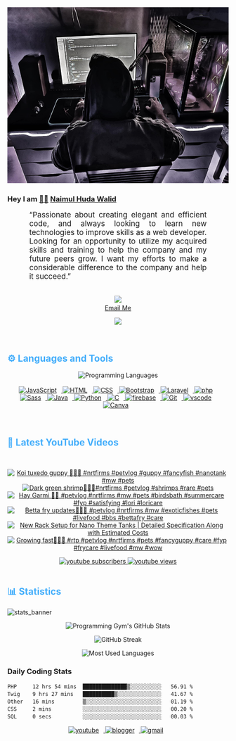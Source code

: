 <!-- ![github_cover_banner](https://www.digitalsolutionservices.com/img/services/web%20development.gif)-->

<div align="center" style="display:block;">
    <img height="400px" width="100%" alt="github cover banner" src="https://raw.githubusercontent.com/NaimulHudaWalid/NaimulHudaWalid/main/272276268_3114779035434264_920860974401480824_n.jpg"/> 
</div>

### Hey I am [👨🏻‍][facebook] [Naimul Huda Walid][youtube]



<p align:"center" style="text-align: justify; margin: 0 50px; font-size: 17px;" >
   “Passionate about creating elegant and efficient code, and always looking to learn new technologies to improve skills as a web developer. Looking for an opportunity to utilize my acquired skills and training to help the company and my future peers grow. I want my efforts to make a considerable difference to the company and help it succeed.”
<br>
<br>
<div align="center">

![](https://visitor-badge.glitch.me/badge?page_id=NaimulHudaWalid)
    <br />
[Email Me](mailto:dev.naimulhuda@gmail.com)
</div>
</p>
<!-- Typing SVG by DenverCoder1 - https://github.com/DenverCoder1/readme-typing-svg -->
<p align="center">
<!--   <a href="https://github.com/DenverCoder1/readme-typing-svg"> -->
    <img src="https://readme-typing-svg.herokuapp.com?color=E22FE4&width=380&height=45&lines=Open-Source+Enthusiast;Learning+In+Public;Empowering+Others;Nice+To+Meet+You+...&center=true"></a>

</p>
<br>
<!-- Languages and Tools -->

<h2 style="color: #44AEFB">⚙️ Languages and Tools</h2>
<div align="center" style="display:block;">
    <img width="100px" alt="Programming Languages" src="https://user-images.githubusercontent.com/78341798/194531121-47b0119a-ce00-439d-b586-125f86acb098.png"/> 
</div>
<br>   
<!-- Icons Resources -->
<!-- https://devicon.dev/ -->
<!-- https://cdn.jsdelivr.net/npm/simple-icons@v3/icons/ -->
<div align="center">
  <a href="https://developer.mozilla.org/en-US/docs/Web/JavaScript" target="_blank" rel="noreferrer">
      <img  alt="JavaScript" height="50px" style="padding-right:10px;" src="https://cdn.jsdelivr.net/gh/devicons/devicon/icons/javascript/javascript-plain.svg"/>
  </a>
  
 
  <a href="https://developer.mozilla.org/en-US/docs/Web/HTML" target="_blank" rel="noreferrer">
      <img  alt="HTML" height="50px" style="padding-right:10px;" src="https://cdn.jsdelivr.net/gh/devicons/devicon/icons/html5/html5-original.svg"/>
  </a>
  <a href="https://developer.mozilla.org/en-US/docs/Web/CSS" target="_blank" rel="noreferrer">
      <img  alt="CSS" height="50px" style="padding-right:10px;" src="https://cdn.jsdelivr.net/gh/devicons/devicon/icons/css3/css3-original.svg"/>
  </a>
  <a href="https://getbootstrap.com/" target="_blank" rel="noreferrer">
      <img  alt="Bootstrap" height="50px" style="padding-right:10px;" src="https://cdn.jsdelivr.net/gh/devicons/devicon/icons/bootstrap/bootstrap-original.svg"/>
  </a> 
  <a href="https://laravel.com/" target="_blank" rel="noreferrer">
      <img  alt="Laravel" height="50px" style="padding-right:10px;" src="https://cdn.jsdelivr.net/gh/devicons/devicon/icons/laravel/laravel-plain.svg"/>
  </a>
  <a href="https://www.php.net/" target="_blank" rel="noreferrer">
      <img  alt="php" height="50px" style="padding-right:10px;" src="https://cdn.jsdelivr.net/gh/devicons/devicon/icons/php/php-original.svg"/>
  </a>
  <a href="https://sass-lang.com/" target="_blank" rel="noreferrer">
      <img  alt="Sass" height="50px" style="padding-right:10px;" src="https://cdn.jsdelivr.net/gh/devicons/devicon/icons/sass/sass-original.svg"/>
  </a>
  <a href="https://www.java.com/en/" target="_blank" rel="noreferrer">
      <img  alt="Java" height="50px" style="padding-right:10px;" src="https://cdn.jsdelivr.net/gh/devicons/devicon/icons/java/java-original.svg"/>
  </a>    
  <a href="https://www.python.org/" target="_blank" rel="noreferrer">
      <img  alt="Python" height="50px" style="padding-right:10px;" src="https://cdn.jsdelivr.net/gh/devicons/devicon/icons/python/python-original.svg"/>
  </a>
  <a href="https://www.cprogramming.com/" target="_blank" rel="noreferrer">
      <img  alt="C" height="50px" style="padding-right:10px;" src="https://cdn.jsdelivr.net/gh/devicons/devicon/icons/c/c-original.svg"/>
  </a>
  
  <a href="https://firebase.google.com/" target="_blank" rel="noreferrer">
      <img  alt="firebase" height="50px" style="padding-right:10px;" src="https://cdn.jsdelivr.net/gh/devicons/devicon/icons/firebase/firebase-plain.svg"/>
  </a>
 
  <a href="https://git-scm.com/" target="_blank" rel="noreferrer">
      <img  alt="Git" height="50px" style="padding-right:10px;" src="https://cdn.jsdelivr.net/gh/devicons/devicon/icons/git/git-original.svg"/>
  </a>
  
  <a href="https://code.visualstudio.com/" target="_blank" rel="noreferrer">
      <img  alt="vscode" height="50px" style="padding-right:10px;"src="https://cdn.jsdelivr.net/gh/devicons/devicon/icons/vscode/vscode-original.svg"/>
  </a>
  <a href="https://www.canva.com/" target="_blank" rel="noreferrer">
      <img  alt="Canva" height="50px" style="padding-right:10px;" src="https://cdn.jsdelivr.net/gh/devicons/devicon/icons/canva/canva-original.svg"/> 
  </a>
</div>
<br>
<br>

<!-- Latest YouTube Videos -->

<h2 style="color: #44AEFB">🎦 Latest YouTube Videos</h2>
<br />

<!-- Resource/Reference: https://github.com/DenverCoder1/github-readme-youtube-cards -->
<div class="youtube videos cards" align="center">

<!-- BEGIN YOUTUBE-CARDS -->
[![Koi tuxedo guppy 💯🔥🖤 #nrtfirms #petvlog #guppy #fancyfish #nanotank #mw #pets](https://ytcards.demolab.com/?id=jiZ8TXatj0w&title=Koi+tuxedo+guppy+%F0%9F%92%AF%F0%9F%94%A5%F0%9F%96%A4+%23nrtfirms+%23petvlog+%23guppy+%23fancyfish+%23nanotank+%23mw+%23pets&lang=en&timestamp=1713787459&background_color=%230d1117&title_color=%23ffffff&stats_color=%23dedede&max_title_lines=1&width=250&border_radius=5 "Koi tuxedo guppy 💯🔥🖤 #nrtfirms #petvlog #guppy #fancyfish #nanotank #mw #pets")](https://www.youtube.com/watch?v=jiZ8TXatj0w)
[![Dark green shrimp🖤🔥💯#nrtfirms #petvlog #shrimps #rare #pets](https://ytcards.demolab.com/?id=Rhhx1FNHm9I&title=Dark+green+shrimp%F0%9F%96%A4%F0%9F%94%A5%F0%9F%92%AF%23nrtfirms+%23petvlog+%23shrimps+%23rare+%23pets&lang=en&timestamp=1713720727&background_color=%230d1117&title_color=%23ffffff&stats_color=%23dedede&max_title_lines=1&width=250&border_radius=5 "Dark green shrimp🖤🔥💯#nrtfirms #petvlog #shrimps #rare #pets")](https://www.youtube.com/watch?v=Rhhx1FNHm9I)
[![Hay Garmi 🥵🥵 #petvlog #nrtfirms #mw #pets #birdsbath #summercare #fyp #satisfying #lori #loricare](https://ytcards.demolab.com/?id=c0CiE-E7F9A&title=Hay+Garmi+%F0%9F%A5%B5%F0%9F%A5%B5+%23petvlog+%23nrtfirms+%23mw+%23pets+%23birdsbath+%23summercare+%23fyp+%23satisfying+%23lori+%23loricare&lang=en&timestamp=1713704861&background_color=%230d1117&title_color=%23ffffff&stats_color=%23dedede&max_title_lines=1&width=250&border_radius=5 "Hay Garmi 🥵🥵 #petvlog #nrtfirms #mw #pets #birdsbath #summercare #fyp #satisfying #lori #loricare")](https://www.youtube.com/watch?v=c0CiE-E7F9A)
[![Betta fry updates💯🔥🖤 #petvlog #nrtfirms #mw #exoticfishes #pets #livefood #bbs #bettafry #care](https://ytcards.demolab.com/?id=W2BEz5use4U&title=Betta+fry+updates%F0%9F%92%AF%F0%9F%94%A5%F0%9F%96%A4+%23petvlog+%23nrtfirms+%23mw+%23exoticfishes+%23pets+%23livefood+%23bbs+%23bettafry+%23care&lang=en&timestamp=1713676562&background_color=%230d1117&title_color=%23ffffff&stats_color=%23dedede&max_title_lines=1&width=250&border_radius=5 "Betta fry updates💯🔥🖤 #petvlog #nrtfirms #mw #exoticfishes #pets #livefood #bbs #bettafry #care")](https://www.youtube.com/watch?v=W2BEz5use4U)
[![New Rack Setup for Nano Theme Tanks | Detailed Specification Along with Estimated Costs](https://ytcards.demolab.com/?id=wiDWzwED9y0&title=New+Rack+Setup+for+Nano+Theme+Tanks+%7C+Detailed+Specification+Along+with+Estimated+Costs&lang=en&timestamp=1713641164&background_color=%230d1117&title_color=%23ffffff&stats_color=%23dedede&max_title_lines=1&width=250&border_radius=5 "New Rack Setup for Nano Theme Tanks | Detailed Specification Along with Estimated Costs")](https://www.youtube.com/watch?v=wiDWzwED9y0)
[![Growing fast💯🔥🖤 #rtp #petvlog #nrtfirms #pets #fancyguppy #care #fyp #frycare #livefood #mw #wow](https://ytcards.demolab.com/?id=N4Sz_YdHKrw&title=Growing+fast%F0%9F%92%AF%F0%9F%94%A5%F0%9F%96%A4+%23rtp+%23petvlog+%23nrtfirms+%23pets+%23fancyguppy+%23care+%23fyp+%23frycare+%23livefood+%23mw+%23wow&lang=en&timestamp=1713616763&background_color=%230d1117&title_color=%23ffffff&stats_color=%23dedede&max_title_lines=1&width=250&border_radius=5 "Growing fast💯🔥🖤 #rtp #petvlog #nrtfirms #pets #fancyguppy #care #fyp #frycare #livefood #mw #wow")](https://www.youtube.com/watch?v=N4Sz_YdHKrw)
<!-- END YOUTUBE-CARDS -->
</div>

<!-- Begin Youtube Buttons -->
<!-- Resource/Reference:  https://github.com/DenverCoder1/custom-icon-badges -->
<div class="youtube buttons" align="center">
    <a href="https://www.youtube.com/channel/UCa3YaFwzSII0kKg3Nads2dQ"  target="_blank">
        <img alt="youtube subscribers" src="https://img.shields.io/youtube/channel/subscribers/UCa3YaFwzSII0kKg3Nads2dQ?logo=youtube&logoColor=red&style=for-the-badge"/>
    </a> 
    <a href="https://www.youtube.com/channel/UCa3YaFwzSII0kKg3Nads2dQ"  target="_blank">
        <img alt="youtube views" src="https://custom-icon-badges.demolab.com/youtube/channel/views/UCa3YaFwzSII0kKg3Nads2dQ?color=%23E05D44&logo=eye&logoColor=white&style=for-the-badge&labelColor=#555555"/>
    </a> 
</div>
<br>
<!-- End Youtube Buttons -->

<!-- Statistics -->

<h2 style="color: #44AEFB">📊 Statistics</h2>

![stats_banner](https://user-images.githubusercontent.com/78341798/194534778-d662496c-ae00-4e8d-ae9b-b90912054e7f.gif)

<!-- Begin Stats Cards -->
<!-- Resources:  -->
<!-- Github & Languages Stats: https://github.com/naimul15-12090/github-readme-stats --> 
<!-- Streak Stats: https://github.com/denvercoder1/github-readme-streak-stats -->
<!-- Change the value after ?username= to your GitHub username. -->
<div class="stats" align="center">

![Programming Gym's GitHub Stats](https://github-readme-stats.vercel.app/api?username=NaimulHudaWalid&hide=stars&count_private=true&show_icons=true&theme=algolia&border_radius=20)

![GitHub Streak](https://streak-stats.demolab.com?user=NaimulHudaWalid&count_private=true&theme=algolia&border_radius=22)

![Most Used Languages](https://github-readme-stats.vercel.app/api/top-langs/?username=NaimulHudaWalid&langs_count=8&layout=compact&show_icons=true&theme=algolia&border_radius=20)
    
<!-- ![Top Langs](https://github-readme-stats.vercel.app/api/top-langs/?username=naimul15-12090&langs_count=8) -->
<!-- [![Top Langs](https://github-readme-stats.vercel.app/api/top-langs/?username=naimul15-12090&layout=compact)](https://github.com/anuraghazra/github-readme-stats)
 -->
    
</div>
<!--  End Stats Cards -->



### Daily Coding Stats
<!--START_SECTION:waka-->

```txt
PHP     12 hrs 54 mins  ██████████████▒░░░░░░░░░░   56.91 %
Twig    9 hrs 27 mins   ██████████▒░░░░░░░░░░░░░░   41.67 %
Other   16 mins         ▒░░░░░░░░░░░░░░░░░░░░░░░░   01.19 %
CSS     2 mins          ░░░░░░░░░░░░░░░░░░░░░░░░░   00.20 %
SQL     0 secs          ░░░░░░░░░░░░░░░░░░░░░░░░░   00.03 %
```

<!--END_SECTION:waka-->
<!-- Begin Footer -->
<!-- Icons Resources -->
<!-- https://devicon.dev/ -->
<div class="footer" align="center" style="margin:15px;">
    <a href="https://www.youtube.com/channel/UCa3YaFwzSII0kKg3Nads2dQ" target="_blank">
        <img  style="margin:0 10px 10px 0;" src="https://user-images.githubusercontent.com/78341798/194531650-698ef1b1-9cbd-4b4f-96ef-5a2ec4b5d7e6.svg" alt="youtube" width="40px"/>
    </a>
    <a href="https://www.linkedin.com/in/naimulhudawalid/" target="_blank">
        <img style="margin:0 10px 10px 0;" src="https://user-images.githubusercontent.com/78341798/194531458-b5dfeb1b-bad5-4dfa-909a-2e402262db9a.svg" alt="blogger" width="40px"/>
    </a>
    <a href="mailto:dev.naimulhuda@gmail.com" target="_blank">
        <img style="margin:0 10px 10px 0;" src="https://user-images.githubusercontent.com/78341798/194531383-ddb2b774-5bb9-491c-b601-4a4a7d9792fb.svg" alt="gmail" width="40px"/>
    </a>
</div>
<!-- End Footer -->

[youtube]: https://www.youtube.com/channel/UCa3YaFwzSII0kKg3Nads2dQ
[facebook]: https://www.facebook.com/profile.php?id=100007065945838
